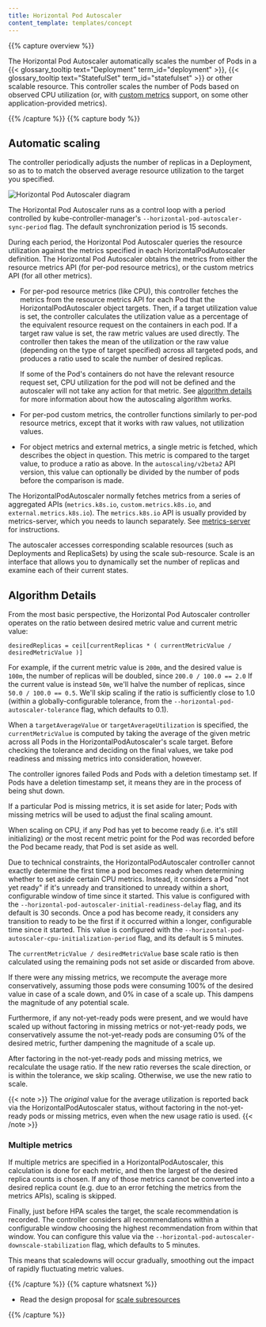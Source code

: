 ```yaml
---
title: Horizontal Pod Autoscaler
content_template: templates/concept
---
```


{{% capture overview %}}

The Horizontal Pod Autoscaler automatically scales the number of Pods
in a {{< glossary_tooltip text="Deployment" term_id="deployment" >}}, {{< glossary_tooltip text="StatefulSet" term_id="statefulset" >}} or other scalable resource.
This controller scales the number of Pods based on observed CPU utilization (or, with
[custom metrics](https://git.k8s.io/community/contributors/design-proposals/instrumentation/custom-metrics-api.md)
support, on some other application-provided metrics).

{{% /capture %}}
{{% capture body %}}

## Automatic scaling

The controller periodically adjusts the number of replicas in a Deployment,
so as to to match the observed average resource utilization to the target you specified.

![Horizontal Pod Autoscaler diagram](/images/docs/horizontal-pod-autoscaler.svg)

The Horizontal Pod Autoscaler runs as a control loop with a period controlled
by kube-controller-manager's `--horizontal-pod-autoscaler-sync-period` flag.
The default synchronization period is 15 seconds.

During each period, the Horizontal Pod Autoscaler queries the resource utilization against the
metrics specified in each HorizontalPodAutoscaler definition. The Horizontal Pod Autoscaler
obtains the metrics from either the resource metrics API (for per-pod resource metrics),
or the custom metrics API (for all other metrics).

* For per-pod resource metrics (like CPU), this controller fetches the metrics
  from the resource metrics API for each Pod that the HorizontalPodAutoscaler object
  targets.
  Then, if a target utilization value is set, the controller calculates the utilization
  value as a percentage of the equivalent resource request on the containers in
  each pod.  If a target raw value is set, the raw metric values are used directly.
  The controller then takes the mean of the utilization or the raw value (depending on the type
  of target specified) across all targeted pods, and produces a ratio used to scale
  the number of desired replicas.

  If some of the Pod's containers do not have the relevant resource request set,
  CPU utilization for the pod will not be defined and the autoscaler will
  not take any action for that metric. See [algorithm
  details](#algorithm-details) for more information about
  how the autoscaling algorithm works.

* For per-pod custom metrics, the controller functions similarly to per-pod resource metrics,
  except that it works with raw values, not utilization values.

* For object metrics and external metrics, a single metric is fetched, which describes
  the object in question. This metric is compared to the target
  value, to produce a ratio as above. In the `autoscaling/v2beta2` API
  version, this value can optionally be divided by the number of pods before the
  comparison is made.

The HorizontalPodAutoscaler normally fetches metrics from a series of aggregated APIs (`metrics.k8s.io`,
`custom.metrics.k8s.io`, and `external.metrics.k8s.io`).  The `metrics.k8s.io` API is usually provided by
metrics-server, which you needs to launch separately. See
[metrics-server](/docs/tasks/debug-application-cluster/resource-metrics-pipeline/#metrics-server)
for instructions.

The autoscaler accesses corresponding scalable resources (such as Deployments and ReplicaSets)
by using the scale sub-resource. Scale is an interface that allows you to dynamically set the
number of replicas and examine each of their current states.

## Algorithm Details

From the most basic perspective, the Horizontal Pod Autoscaler controller
operates on the ratio between desired metric value and current metric
value:

```
desiredReplicas = ceil[currentReplicas * ( currentMetricValue / desiredMetricValue )]
```

For example, if the current metric value is `200m`, and the desired value
is `100m`, the number of replicas will be doubled, since `200.0 / 100.0 ==
2.0` If the current value is instead `50m`, we'll halve the number of
replicas, since `50.0 / 100.0 == 0.5`.  We'll skip scaling if the ratio is
sufficiently close to 1.0 (within a globally-configurable tolerance, from
the `--horizontal-pod-autoscaler-tolerance` flag, which defaults to 0.1).

When a `targetAverageValue` or `targetAverageUtilization` is specified,
the `currentMetricValue` is computed by taking the average of the given
metric across all Pods in the HorizontalPodAutoscaler's scale target.
Before checking the tolerance and deciding on the final values, we take
pod readiness and missing metrics into consideration, however.

The controller ignores failed Pods and Pods with a deletion timestamp set.
If Pods have a deletion timestamp set, it means they are in the process
of being shut down.

If a particular Pod is missing metrics, it is set aside for later; Pods
with missing metrics will be used to adjust the final scaling amount.

When scaling on CPU, if any Pod has yet to become ready (i.e. it's still
initializing) *or* the most recent metric point for the Pod was recorded
before the Pod became ready, that Pod is set aside as well.

Due to technical constraints, the HorizontalPodAutoscaler controller
cannot exactly determine the first time a pod becomes ready when
determining whether to set aside certain CPU metrics. Instead, it
considers a Pod "not yet ready" if it's unready and transitioned to
unready within a short, configurable window of time since it started.
This value is configured with the `--horizontal-pod-autoscaler-initial-readiness-delay` flag, and its default is 30
seconds.  Once a pod has become ready, it considers any transition to
ready to be the first if it occurred within a longer, configurable time
since it started. This value is configured with the `--horizontal-pod-autoscaler-cpu-initialization-period` flag, and its
default is 5 minutes.

The `currentMetricValue / desiredMetricValue` base scale ratio is then
calculated using the remaining pods not set aside or discarded from above.

If there were any missing metrics, we recompute the average more
conservatively, assuming those pods were consuming 100% of the desired
value in case of a scale down, and 0% in case of a scale up.  This dampens
the magnitude of any potential scale.

Furthermore, if any not-yet-ready pods were present, and we would have
scaled up without factoring in missing metrics or not-yet-ready pods, we
conservatively assume the not-yet-ready pods are consuming 0% of the
desired metric, further dampening the magnitude of a scale up.

After factoring in the not-yet-ready pods and missing metrics, we
recalculate the usage ratio.  If the new ratio reverses the scale
direction, or is within the tolerance, we skip scaling.  Otherwise, we use
the new ratio to scale.

{{< note >}}
The *original* value for the average utilization is reported
back via the HorizontalPodAutoscaler status, without factoring in the
not-yet-ready pods or missing metrics, even when the new usage ratio is
used.
{{< /note >}}

### Multiple metrics

If multiple metrics are specified in a HorizontalPodAutoscaler, this
calculation is done for each metric, and then the largest of the desired
replica counts is chosen.  If any of those metrics cannot be converted
into a desired replica count (e.g. due to an error fetching the metrics
from the metrics APIs), scaling is skipped.

Finally, just before HPA scales the target, the scale recommendation is recorded.  The
controller considers all recommendations within a configurable window choosing the
highest recommendation from within that window. You can configure this value via the
`--horizontal-pod-autoscaler-downscale-stabilization` flag, which defaults to 5 minutes.

This means that scaledowns will occur gradually, smoothing out the impact of rapidly
fluctuating metric values.

{{% /capture %}}
{{% capture whatsnext %}}

* Read the design proposal for [scale subresources](https://git.k8s.io/community/contributors/design-proposals/autoscaling/horizontal-pod-autoscaler.md#scale-subresource)

{{% /capture %}}
